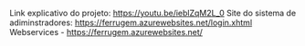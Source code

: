 Link explicativo do projeto: https://youtu.be/ieblZqM2L_0
Site do sistema de adiminstradores: https://ferrugem.azurewebsites.net/login.xhtml
Webservices - https://ferrugem.azurewebsites.net/
